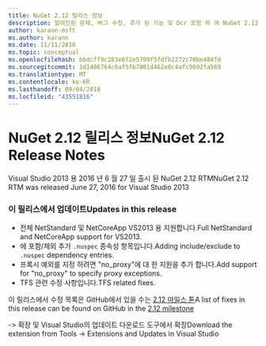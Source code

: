 ```yaml
---
title: NuGet 2.12 릴리스 정보
description: 알려진된 문제, 버그 수정, 추가 된 기능 및 Dcr 포함 하 여 NuGet 2.12에 대 한 릴리스 정보입니다.
author: karann-msft
ms.author: karann
ms.date: 11/11/2016
ms.topic: conceptual
ms.openlocfilehash: bbdcff9c283e8f2e5799f5fdfb2272c70be484fd
ms.sourcegitcommit: 1d1406764c6af5fb7801d462e0c4afc9092fa569
ms.translationtype: MT
ms.contentlocale: ko-KR
ms.lasthandoff: 09/04/2018
ms.locfileid: "43551816"
---
```

# <a name="nuget-212-release-notes"></a><span data-ttu-id="0a0e1-103">NuGet 2.12 릴리스 정보</span><span class="sxs-lookup"><span data-stu-id="0a0e1-103">NuGet 2.12 Release Notes</span></span>

<span data-ttu-id="0a0e1-104">Visual Studio 2013 용 2016 년 6 월 27 일 출시 된 NuGet 2.12 RTM</span><span class="sxs-lookup"><span data-stu-id="0a0e1-104">NuGet 2.12 RTM was released June 27, 2016 for Visual Studio 2013</span></span>

### <a name="updates-in-this-release"></a><span data-ttu-id="0a0e1-105">이 릴리스에서 업데이트</span><span class="sxs-lookup"><span data-stu-id="0a0e1-105">Updates in this release</span></span>

* <span data-ttu-id="0a0e1-106">전체 NetStandard 및 NetCoreApp VS2013 용 지원합니다.</span><span class="sxs-lookup"><span data-stu-id="0a0e1-106">Full NetStandard  and NetCoreApp support for VS2013.</span></span>
* <span data-ttu-id="0a0e1-107">에 포함/제외 추가 `.nuspec` 종속성 항목입니다.</span><span class="sxs-lookup"><span data-stu-id="0a0e1-107">Adding include/exclude to `.nuspec` dependency entries.</span></span>
* <span data-ttu-id="0a0e1-108">프록시 예외를 지정 하려면 "no_proxy"에 대 한 지원을 추가 합니다.</span><span class="sxs-lookup"><span data-stu-id="0a0e1-108">Add support for "no_proxy" to specify proxy exceptions.</span></span>
* <span data-ttu-id="0a0e1-109">TFS 관련 수정 사항입니다.</span><span class="sxs-lookup"><span data-stu-id="0a0e1-109">TFS related fixes.</span></span>

<span data-ttu-id="0a0e1-110">이 릴리스에서 수정 목록은 GitHub에서 있을 수는 [2.12 마일스 톤](https://github.com/NuGet/Home/issues?q=milestone%3A2.12+is%3Aclosed)</span><span class="sxs-lookup"><span data-stu-id="0a0e1-110">A list of fixes in this release can be found on GitHub in the [2.12 milestone](https://github.com/NuGet/Home/issues?q=milestone%3A2.12+is%3Aclosed)</span></span>

<span data-ttu-id="0a0e1-111">-> 확장 및 Visual Studio의 업데이트 다운로드 도구에서 확장</span><span class="sxs-lookup"><span data-stu-id="0a0e1-111">Download the extension from Tools -> Extensions and Updates in Visual Studio</span></span>
